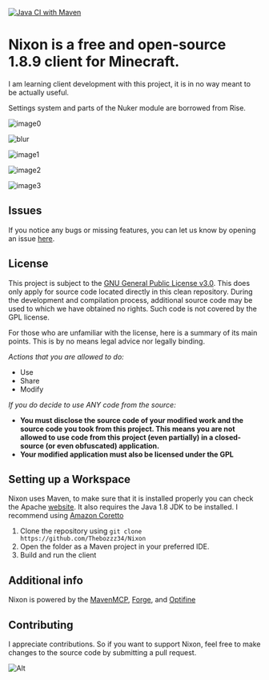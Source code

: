 [![Java CI with Maven](https://github.com/TheBozzz34/Nixon/actions/workflows/maven.yml/badge.svg)](https://github.com/TheBozzz34/Nixon/actions/workflows/maven.yml)

# Nixon is a free and open-source 1.8.9 client for Minecraft.

I am learning client development with this project, it is in no way meant to be actually useful.

Settings system and parts of the Nuker module are borrowed from Rise.

![image0](https://r2.e-z.host/66429241-79bf-4da7-b4b6-33cb201c59b4/8g0wq976.png)

![blur](https://r2.e-z.host/66429241-79bf-4da7-b4b6-33cb201c59b4/gcj057jm.png)

![image1](https://r2.e-z.host/66429241-79bf-4da7-b4b6-33cb201c59b4/ohi32ne6.png)

![image2](https://r2.e-z.host/66429241-79bf-4da7-b4b6-33cb201c59b4/tfjv0tks.png)

![image3](https://r2.e-z.host/66429241-79bf-4da7-b4b6-33cb201c59b4/hm1jx9r8.png)

## Issues

If you notice any bugs or missing features, you can let us know by opening an
issue [here](https://github.com/Thebozzz34/Nixon/issues).

## License

This project is subject to the [GNU General Public License v3.0](https://www.gnu.org/licenses/gpl-3.0.en.html). This does only apply for source code located directly in this clean repository. During the development and compilation process, additional source code may be used to which we have obtained no rights. Such code is not covered by the GPL license.

For those who are unfamiliar with the license, here is a summary of its main points. This is by no means legal advice nor legally binding.

*Actions that you are allowed to do:*

- Use
- Share
- Modify

*If you do decide to use ANY code from the source:*

- **You must disclose the source code of your modified work and the source code you took from this project. This means
  you are not allowed to use code from this project (even partially) in a closed-source (or even obfuscated)
  application.**
- **Your modified application must also be licensed under the GPL**

## Setting up a Workspace

Nixon uses Maven, to make sure that it is installed properly you can check the Apache [website](https://maven.apache.org/). It also requires the Java 1.8 JDK to be installed. I recommend using [Amazon Coretto](https://docs.aws.amazon.com/corretto/latest/corretto-8-ug/downloads-list.html)

1. Clone the repository using `git clone https://github.com/Thebozzz34/Nixon`
2. Open the folder as a Maven project in your preferred IDE.
3. Build and run the client

## Additional info

Nixon is powered by the [MavenMCP](https://github.com/Marcelektro/MavenMCP-1.8.9/), [Forge](https://forums.minecraftforge.net/), and [Optifine](https://optifine.net/home)


## Contributing

I appreciate contributions. So if you want to support Nixon, feel free to make changes to the  source code by
submitting a pull request.

![Alt](https://repobeats.axiom.co/api/embed/cbdce41dcce816788648bf9539097fe018f00dcc.svg "Repobeats analytics image")
